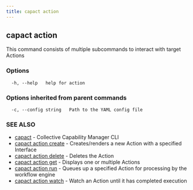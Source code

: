 ```yaml
---
title: capact action
---
```


## capact action

This command consists of multiple subcommands to interact with target Actions

### Options

```
  -h, --help   help for action
```

### Options inherited from parent commands

```
  -c, --config string   Path to the YAML config file
```

### SEE ALSO

* [capact](capact.md)	 - Collective Capability Manager CLI
* [capact action create](capact_action_create.md)	 - Creates/renders a new Action with a specified Interface
* [capact action delete](capact_action_delete.md)	 - Deletes the Action
* [capact action get](capact_action_get.md)	 - Displays one or multiple Actions
* [capact action run](capact_action_run.md)	 - Queues up a specified Action for processing by the workflow engine
* [capact action watch](capact_action_watch.md)	 - Watch an Action until it has completed execution

